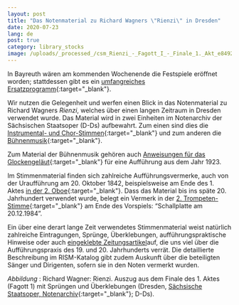 ```yaml
---
layout: post
title: "Das Notenmaterial zu Richard Wagners \"Rienzi\" in Dresden"
date: 2020-07-23
lang: de
post: true
category: library_stocks
image: /uploads/_processed_/csm_Rienzi_-_Fagott_I_-_Finale_1._Akt_e8492a55ba.png
---
```



In Bayreuth wären am kommenden Wochenende die Festspiele eröffnet worden; stattdessen gibt es ein [umfangreiches Ersatzprogramm](https://www.bayreuther-festspiele.de/en/festspiele/news/2020/virtual-festival-season-and-the-cultural-summer-live-on-site/){:target="_blank"}.

Wir nutzen die Gelegenheit und werfen einen Blick in das Notenmaterial zu Richard Wagners _Rienzi_, welches über einen langen Zeitraum in Dresden verwendet wurde. Das Material wird in zwei Einheiten im Notenarchiv der Sächsischen Staatsoper (D-Ds) aufbewahrt. Zum einen sind dies die [Instrumental- und Chor-Stimmen](https://opac.rism.info/search?id=270000984&View=rism){:target="_blank"} und zum anderen die [Bühnenmusik](https://opac.rism.info/search?id=270002738&View=rism){:target="_blank"}.

Zum Material der Bühnenmusik gehören auch [Anweisungen für das Glockengeläut](https://sachsen.digital/werkansicht/dlf/361863/529/){:target="_blank"} für eine Aufführung aus dem Jahr 1923.

Im Stimmenmaterial finden sich zahlreiche Aufführungsvermerke, auch von der Uraufführung am 20. Oktober 1842, beispielsweise am Ende des 1. Aktes [in der 2. Oboe](https://sachsen.digital/werkansicht/dlf/361862/189/){:target="_blank"}. Dass das Material bis ins späte 20. Jahrhundert verwendet wurde, belegt ein Vermerk in der [2. Trompeten-Stimme](https://sachsen.digital/werkansicht/dlf/361865/339/){:target="_blank"} am Ende des Vorspiels: “Schallplatte am 20.12.1984”.

Ein über eine derart lange Zeit verwendetes Stimmenmaterial weist natürlich zahlreiche Eintragungen, Sprünge, Überklebungen, aufführungspraktische Hinweise oder auch [eingeklebte Zeitungsartikel](https://sachsen.digital/werkansicht/dlf/361862/314/)auf, die uns viel über die Aufführungspraxis des 19. und 20. Jahrhunderts verrät. Die detaillierte Beschreibung im RISM-Katalog gibt zudem Auskunft über die beteiligten Sänger und Dirigenten, sofern sie in den Noten vermerkt wurden.

_Abbildung_ : Richard Wagner: Rienzi. Auszug aus dem Finale des 1. Aktes (Fagott 1) mit Sprüngen und Überklebungen (Dresden, [Sächsische Staatsoper, Notenarchiv](https://sachsen.digital/werkansicht/dlf/361862/664/){:target="_blank"}; D-Ds).



<script type="text/javascript">var switchTo5x=true;</script><script type="text/javascript" src="http://w.sharethis.com/button/buttons.js"></script><script type="text/javascript">stLight.options({publisher: "9b601438-1ce1-49d8-bfd7-9cff5df54c17", doNotHash: false, doNotCopy: false, hashAddressBar: false});</script>